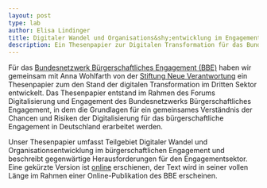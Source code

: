 ```yaml
---
layout: post
type: lab
author: Elisa Lindinger
title: Digitaler Wandel und Organisations&shy;entwicklung im Engagement&shy;sektor
description: Ein Thesenpapier zur Digitalen Transformation für das Bundesnetzwerk Bürgerschaftliches Engagement
---
```


Für das [Bundesnetzwerk Bürgerschaftliches Engagement (BBE)](https://www.b-b-e.de/) haben wir gemeinsam mit Anna Wohlfarth von der [Stiftung Neue Verantwortung](https://www.stiftung-nv.de/) ein Thesenpapier zum den Stand der digitalen Transformation im Dritten Sektor entwickelt. Das Thesenpapier entstand im Rahmen des Forums Digitalisierung und Engagement des Bundesnetzwerks Bürgerschaftliches Engagement, in dem die Grundlagen für ein gemeinsames Verständnis der Chancen und Risiken der Digitalisierung für das bürgerschaftliche Engagement in Deutschland erarbeitet werden. 

Unser Thesenpapier umfasst Teilgebiet Digitaler Wandel und Organisationsentwicklung im bürgerschaftlichen Engagement und beschreibt gegenwärtige Herausforderungen für den Engagementsektor. Eine gekürzte Version ist [online](https://www.b-b-e.de/bbe-newsletter/newsletter-nr-8-vom-1542021/lindiger/kloiber/wohlfarth-digitaler-wandel-im-3-sektor/) erschienen, der Text wird in seiner vollen Länge im Rahmen einer Online-Publikation des BBE erscheinen.
